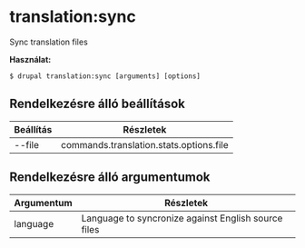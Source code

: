 # translation:sync
Sync translation files

**Használat:**
```
$ drupal translation:sync [arguments] [options]
```

## Rendelkezésre álló beállítások
Beállítás | Részletek
-------|-------------
--file | commands.translation.stats.options.file

## Rendelkezésre álló argumentumok
Argumentum | Részletek
---------|-------------
language | Language to syncronize against English source files
